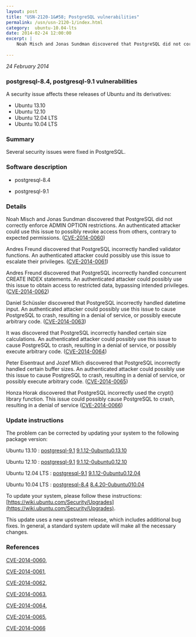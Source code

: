 ```yaml
---
layout: post
title: "USN-2120-1&#58; PostgreSQL vulnerabilities"
permalink: /usn/usn-2120-1/index.html
category:  ubuntu-10.04-lts
date: 2014-02-24 12:00:00
excerpt: |
    Noah Misch and Jonas Sundman discovered that PostgreSQL did not correctly enforce ADMIN OPTION restrictions. An authenticated attacker could use this issue to possibly revoke access from others, contrary to expected permissions. ([CVE-2014-0060](http://people.ubuntu.com/~ubuntu-security/cve/CVE-2014-0060))
    
--- 
```

 
 

*24 February 2014*

### postgresql-8.4, postgresql-9.1 vulnerabilities

A security issue affects these releases of Ubuntu and its derivatives:

* Ubuntu 13.10
* Ubuntu 12.10
* Ubuntu 12.04 LTS
* Ubuntu 10.04 LTS

### Summary

Several security issues were fixed in PostgreSQL. 

### Software description

* postgresql-8.4 

* postgresql-9.1 

### Details

Noah Misch and Jonas Sundman discovered that PostgreSQL did not correctly enforce ADMIN OPTION restrictions. An authenticated attacker could use this issue to possibly revoke access from others, contrary to expected permissions. ([CVE-2014-0060](http://people.ubuntu.com/~ubuntu-security/cve/CVE-2014-0060))

Andres Freund discovered that PostgreSQL incorrectly handled validator functions. An authenticated attacker could possibly use this issue to escalate their privileges. ([CVE-2014-0061](http://people.ubuntu.com/~ubuntu-security/cve/CVE-2014-0061))

Andres Freund discovered that PostgreSQL incorrectly handled concurrent CREATE INDEX statements. An authenticated attacker could possibly use this issue to obtain access to restricted data, bypassing intended privileges. ([CVE-2014-0062](http://people.ubuntu.com/~ubuntu-security/cve/CVE-2014-0062))

Daniel Schüssler discovered that PostgreSQL incorrectly handled datetime input. An authenticated attacker could possibly use this issue to cause PostgreSQL to crash, resulting in a denial of service, or possibly execute arbitrary code. ([CVE-2014-0063](http://people.ubuntu.com/~ubuntu-security/cve/CVE-2014-0063))

It was discovered that PostgreSQL incorrectly handled certain size calculations. An authenticated attacker could possibly use this issue to cause PostgreSQL to crash, resulting in a denial of service, or possibly execute arbitrary code. ([CVE-2014-0064](http://people.ubuntu.com/~ubuntu-security/cve/CVE-2014-0064))

Peter Eisentraut and Jozef Mlich discovered that PostgreSQL incorrectly handled certain buffer sizes. An authenticated attacker could possibly use this issue to cause PostgreSQL to crash, resulting in a denial of service, or possibly execute arbitrary code. ([CVE-2014-0065](http://people.ubuntu.com/~ubuntu-security/cve/CVE-2014-0065))

Honza Horak discovered that PostgreSQL incorrectly used the crypt() library function. This issue could possibly cause PostgreSQL to crash, resulting in a denial of service ([CVE-2014-0066](http://people.ubuntu.com/~ubuntu-security/cve/CVE-2014-0066)) 

### Update instructions

The problem can be corrected by updating your system to the following package version:

Ubuntu 13.10
 : [postgresql-9.1](https://launchpad.net/ubuntu/+source/postgresql-9.1) <span> [9.1.12-0ubuntu0.13.10](https://launchpad.net/ubuntu/+source/postgresql-9.1/9.1.12-0ubuntu0.13.10) </span> 

Ubuntu 12.10
 : [postgresql-9.1](https://launchpad.net/ubuntu/+source/postgresql-9.1) <span> [9.1.12-0ubuntu0.12.10](https://launchpad.net/ubuntu/+source/postgresql-9.1/9.1.12-0ubuntu0.12.10) </span> 

Ubuntu 12.04 LTS
 : [postgresql-9.1](https://launchpad.net/ubuntu/+source/postgresql-9.1) <span> [9.1.12-0ubuntu0.12.04](https://launchpad.net/ubuntu/+source/postgresql-9.1/9.1.12-0ubuntu0.12.04) </span> 

Ubuntu 10.04 LTS
 : [postgresql-8.4](https://launchpad.net/ubuntu/+source/postgresql-8.4) <span> [8.4.20-0ubuntu010.04](https://launchpad.net/ubuntu/+source/postgresql-8.4/8.4.20-0ubuntu010.04) </span> 

To update your system, please follow these instructions: [https://wiki.ubuntu.com/Security/Upgrades](https://wiki.ubuntu.com/Security/Upgrades).

This update uses a new upstream release, which includes additional bug fixes. In general, a standard system update will make all the necessary changes. 

### References

 
 [CVE-2014-0060](http://people.ubuntu.com/~ubuntu-security/cve/CVE-2014-0060), 

 [CVE-2014-0061](http://people.ubuntu.com/~ubuntu-security/cve/CVE-2014-0061), 

 [CVE-2014-0062](http://people.ubuntu.com/~ubuntu-security/cve/CVE-2014-0062), 

 [CVE-2014-0063](http://people.ubuntu.com/~ubuntu-security/cve/CVE-2014-0063), 

 [CVE-2014-0064](http://people.ubuntu.com/~ubuntu-security/cve/CVE-2014-0064), 

 [CVE-2014-0065](http://people.ubuntu.com/~ubuntu-security/cve/CVE-2014-0065), 

 [CVE-2014-0066](http://people.ubuntu.com/~ubuntu-security/cve/CVE-2014-0066)
 

